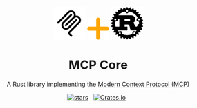 <p align="center">
    <img src="imgs/mcp_logo.png" alt="mcp_logo" style="width: 15%;" />
    <img src="imgs/plus.svg" alt="plus_svg" style="width: 10%;" />
    <img src="imgs/rust_logo.png" alt="rust_logo" style="width: 15%;" />
</div>
<p align="center">
<h1 align="center">MCP Core</h1>
<p align="center">
A Rust library implementing the <a href="https://modelcontextprotocol.io/introduction">Modern Context Protocol (MCP)</a>
</p>
<p align="center">
<a href="https://github.com/stevohuncho/mcp-core"><img src="https://img.shields.io/github/stars/stevohuncho/mcp-core?style=social" alt="stars" /></a>
&nbsp;
<a href="https://crates.io/crates/mcp-core"><img src="https://img.shields.io/crates/v/mcp-core" alt="Crates.io" /></a>
&nbsp;
</p>